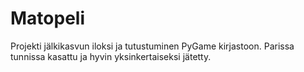 # Matopeli
Projekti jälkikasvun iloksi ja tutustuminen PyGame kirjastoon. Parissa tunnissa kasattu ja hyvin yksinkertaiseksi jätetty.
